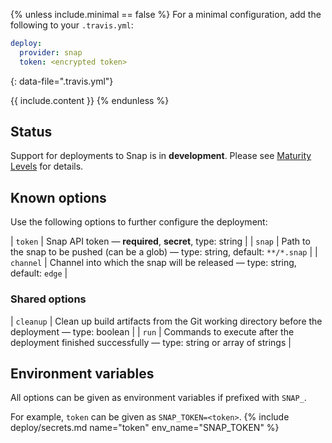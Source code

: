 {% unless include.minimal == false %}
For a minimal configuration, add the following to your `.travis.yml`:

```yaml
deploy:
  provider: snap
  token: <encrypted token>
```
{: data-file=".travis.yml"}



{{ include.content }}
{% endunless %}

## Status

Support for deployments to Snap is in **development**. Please see [Maturity Levels](/user/deployment-v2#maturity-levels) for details.
## Known options

Use the following options to further configure the deployment:

| `token` | Snap API token &mdash; **required**, **secret**, type: string |
| `snap` | Path to the snap to be pushed (can be a glob) &mdash; type: string, default: `**/*.snap` |
| `channel` | Channel into which the snap will be released &mdash; type: string, default: `edge` |

### Shared options

| `cleanup` | Clean up build artifacts from the Git working directory before the deployment &mdash; type: boolean |
| `run` | Commands to execute after the deployment finished successfully &mdash; type: string or array of strings |

## Environment variables

All options can be given as environment variables if prefixed with `SNAP_`.

For example, `token` can be given as `SNAP_TOKEN=<token>`.
{% include deploy/secrets.md name="token" env_name="SNAP_TOKEN" %}